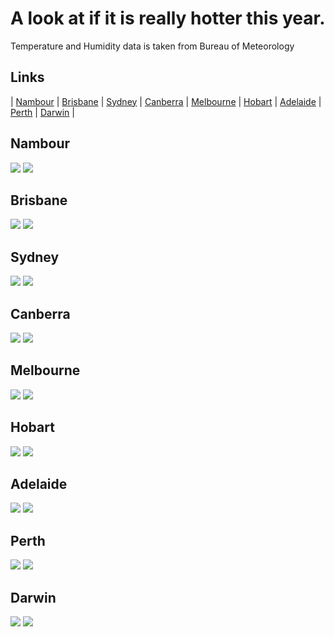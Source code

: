 # A look at if it is really hotter this year.
Temperature and Humidity data is taken from Bureau of Meteorology

## Links
| [Nambour](#nambour) | [Brisbane](#brisbane) | [Sydney](#sydney) | [Canberra](#canberra) | [Melbourne](#melbourne) | [Hobart](#hobart) | [Adelaide](#adelaide) | [Perth](#perth) | [Darwin](#darwin) |

## Nambour
<img src="images/NAMBOUR_max_temp.png"/>
<img src="images/NAMBOUR_max_humidity.png"/>

## Brisbane
<img src="images/BRISBANE_max_temp.png"/>
<img src="images/BRISBANE_max_humidity.png"/>

## Sydney
<img src="images/SYDNEY_max_temp.png"/>
<img src="images/SYDNEY_max_humidity.png"/>

## Canberra
<img src="images/CANBERRA_max_temp.png"/>
<img src="images/CANBERRA_max_humidity.png"/>

## Melbourne
<img src="images/MELBOURNE_max_temp.png"/>
<img src="images/MELBOURNE_max_humidity.png"/>

## Hobart
<img src="images/HOBART_max_temp.png"/>
<img src="images/HOBART_max_humidity.png"/>

## Adelaide
<img src="images/ADELAIDE_max_temp.png"/>
<img src="images/ADELAIDE_max_humidity.png"/>

## Perth
<img src="images/PERTH_max_temp.png"/>
<img src="images/PERTH_max_humidity.png"/>

## Darwin
<img src="images/DARWIN_max_temp.png"/>
<img src="images/DARWIN_max_humidity.png"/>
